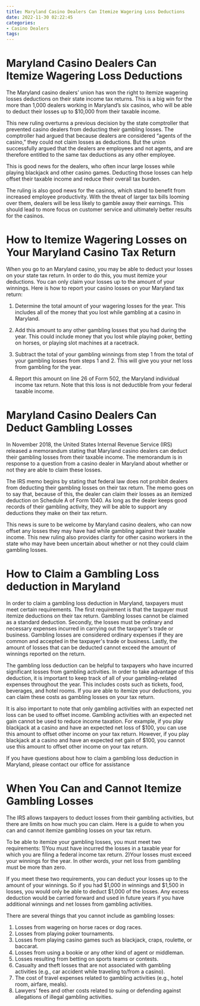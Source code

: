 ```yaml
---
title: Maryland Casino Dealers Can Itemize Wagering Loss Deductions
date: 2022-11-30 02:22:45
categories:
- Casino Dealers
tags:
---
```



#  Maryland Casino Dealers Can Itemize Wagering Loss Deductions

The Maryland casino dealers’ union has won the right to itemize wagering losses deductions on their state income tax returns. This is a big win for the more than 1,000 dealers working in Maryland’s six casinos, who will be able to deduct their losses up to $10,000 from their taxable income.

This new ruling overturns a previous decision by the state comptroller that prevented casino dealers from deducting their gambling losses. The comptroller had argued that because dealers are considered “agents of the casino,” they could not claim losses as deductions. But the union successfully argued that the dealers are employees and not agents, and are therefore entitled to the same tax deductions as any other employee.

This is good news for the dealers, who often incur large losses while playing blackjack and other casino games. Deducting those losses can help offset their taxable income and reduce their overall tax burden.

The ruling is also good news for the casinos, which stand to benefit from increased employee productivity. With the threat of larger tax bills looming over them, dealers will be less likely to gamble away their earnings. This should lead to more focus on customer service and ultimately better results for the casinos.

#  How to Itemize Wagering Losses on Your Maryland Casino Tax Return

When you go to an Maryland casino, you may be able to deduct your losses on your state tax return. In order to do this, you must itemize your deductions. You can only claim your losses up to the amount of your winnings. Here is how to report your casino losses on your Maryland tax return:

1) Determine the total amount of your wagering losses for the year. This includes all of the money that you lost while gambling at a casino in Maryland.

2) Add this amount to any other gambling losses that you had during the year. This could include money that you lost while playing poker, betting on horses, or playing slot machines at a racetrack.

3) Subtract the total of your gambling winnings from step 1 from the total of your gambling losses from steps 1 and 2. This will give you your net loss from gambling for the year.

4) Report this amount on line 26 of Form 502, the Maryland individual income tax return. Note that this loss is not deductible from your federal taxable income.

#  Maryland Casino Dealers Can Deduct Gambling Losses

In November 2018, the United States Internal Revenue Service (IRS) released a memorandum stating that Maryland casino dealers can deduct their gambling losses from their taxable income. The memorandum is in response to a question from a casino dealer in Maryland about whether or not they are able to claim these losses.

The IRS memo begins by stating that federal law does not prohibit dealers from deducting their gambling losses on their tax return. The memo goes on to say that, because of this, the dealer can claim their losses as an itemized deduction on Schedule A of Form 1040. As long as the dealer keeps good records of their gambling activity, they will be able to support any deductions they make on their tax return.

This news is sure to be welcome by Maryland casino dealers, who can now offset any losses they may have had while gambling against their taxable income. This new ruling also provides clarity for other casino workers in the state who may have been uncertain about whether or not they could claim gambling losses.

#  How to Claim a Gambling Loss deduction in Maryland

In order to claim a gambling loss deduction in Maryland, taxpayers must meet certain requirements. The first requirement is that the taxpayer must itemize deductions on their tax return. Gambling losses cannot be claimed as a standard deduction. Secondly, the losses must be ordinary and necessary expenses incurred in carrying out the taxpayer's trade or business. Gambling losses are considered ordinary expenses if they are common and accepted in the taxpayer's trade or business. Lastly, the amount of losses that can be deducted cannot exceed the amount of winnings reported on the return.

The gambling loss deduction can be helpful to taxpayers who have incurred significant losses from gambling activities. In order to take advantage of this deduction, it is important to keep track of all of your gambling-related expenses throughout the year. This includes costs such as tickets, food, beverages, and hotel rooms. If you are able to itemize your deductions, you can claim these costs as gambling losses on your tax return.

It is also important to note that only gambling activities with an expected net loss can be used to offset income. Gambling activities with an expected net gain cannot be used to reduce income taxation. For example, if you play blackjack at a casino and have an expected net loss of $100, you can use this amount to offset other income on your tax return. However, if you play blackjack at a casino and have an expected net gain of $100, you cannot use this amount to offset other income on your tax return.

If you have questions about how to claim a gambling loss deduction in Maryland, please contact our office for assistance

#  When You Can and Cannot Itemize Gambling Losses

The IRS allows taxpayers to deduct losses from their gambling activities, but there are limits on how much you can claim. Here is a guide to when you can and cannot itemize gambling losses on your tax return.

To be able to itemize your gambling losses, you must meet two requirements:
1)You must have incurred the losses in a taxable year for which you are filing a federal income tax return.
2)Your losses must exceed your winnings for the year. In other words, your net loss from gambling must be more than zero.

If you meet these two requirements, you can deduct your losses up to the amount of your winnings. So if you had $1,000 in winnings and $1,500 in losses, you would only be able to deduct $1,000 of the losses. Any excess deduction would be carried forward and used in future years if you have additional winnings and net losses from gambling activities.

There are several things that you cannot include as gambling losses: 
1) Losses from wagering on horse races or dog races. 
2) Losses from playing poker tournaments. 
3) Losses from playing casino games such as blackjack, craps, roulette, or baccarat. 
4) Losses from using a bookie or any other kind of agent or middleman. 
5) Losses resulting from betting on sports teams or contests.
6) Casualty and theft losses that are not associated with gambling activities (e.g., car accident while traveling to/from a casino). 
7) The cost of travel expenses related to gambling activities (e.g., hotel room, airfare, meals). 
8) Lawyers' fees and other costs related to suing or defending against allegations of illegal gambling activities.